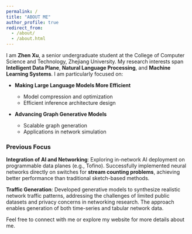 ```yaml
---
permalink: /
title: "ABOUT ME"
author_profile: true
redirect_from:
  - /about/
  - /about.html
---
```


I am **Zhen Xu**, a senior undergraduate student at the College of Computer Science and Technology, Zhejiang University. My research interests span **Intelligent Data Plane**, **Natural Language Processing**, and **Machine Learning Systems**. I am particularly focused on:

- **Making Large Language Models More Efficient**
  - Model compression and optimization
  - Efficient inference architecture design
  
- **Advancing Graph Generative Models**
  - Scalable graph generation
  - Applications in network simulation

### Previous Focus

**Integration of AI and Networking**: Exploring in-network AI deployment on programmable data planes (e.g., Tofino). Successfully implemented neural networks directly on switches for **stream counting problems**, achieving better performance than traditional sketch-based methods.

**Traffic Generation**: Developed generative models to synthesize realistic network traffic patterns, addressing the challenges of limited public datasets and privacy concerns in networking research. The approach enables generation of both time-series and tabular network data.

Feel free to connect with me or explore my website for more details about me.
